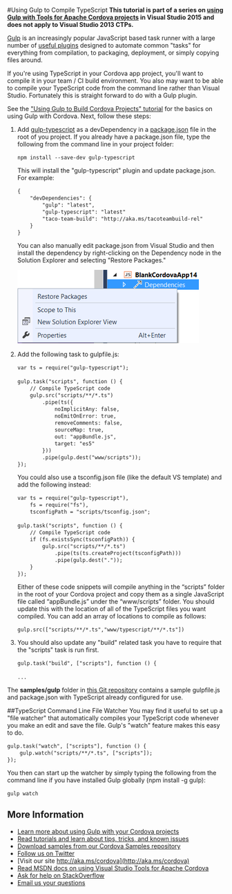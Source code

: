 #<a name="ts"></a>Using Gulp to Compile TypeScript
**This tutorial is part of a series on [using Gulp with Tools for Apache Cordova projects](http://go.microsoft.com/fwlink/?LinkID=533767) in Visual Studio 2015 and does not apply to Visual Studio 2013 CTPs.**

[Gulp](http://go.microsoft.com/fwlink/?LinkID=533803) is an increasingly popular JavaScript based task runner with a large number of [useful plugins](http://go.microsoft.com/fwlink/?LinkID=533790) designed to automate common "tasks" for everything from compilation, to packaging, deployment, or simply copying files around.

If you're using TypeScript in your Cordova app project, you'll want to compile it in your team / CI build environment. You also may want to be able to compile your TypeScript code from the command line rather than Visual Studio. Fortunately this is straight forward to do with a Gulp plugin.

See the ["Using Gulp to Build Cordova Projects" tutorial](http://go.microsoft.com/fwlink/?LinkID=533742) for the basics on using Gulp with Cordova. Next, follow these steps:

1.  Add [gulp-typescript](http://go.microsoft.com/fwlink/?LinkID=533748) as a devDependency in a [package.json](http://go.microsoft.com/fwlink/?LinkID=533781) file in the root of you project. If you already have a package.json file, type the following from the command line in your project folder:

	~~~~~~~~~~~~~~~~~~~~~~~~~~~~~~~~~~~~~~~~~~~~~~~~~~~~~~~~~~~~~~~~~~~~~~~~~~~~~~~~
    npm install --save-dev gulp-typescript
	~~~~~~~~~~~~~~~~~~~~~~~~~~~~~~~~~~~~~~~~~~~~~~~~~~~~~~~~~~~~~~~~~~~~~~~~~~~~~~~~

    This will install the "gulp-typescript" plugin and update package.json. For example:

	~~~~~~~~~~~~~~~~~~~~~~~~~~~~~~~~~~~~~~~~~~~~~~~~~~~~~~~~~~~~~~~~~~~~~~~~~~~~~~~~
    {
        "devDependencies": {
            "gulp": "latest",
            "gulp-typescript": "latest"
            "taco-team-build": "http://aka.ms/tacoteambuild-rel"
    	}
    }
	~~~~~~~~~~~~~~~~~~~~~~~~~~~~~~~~~~~~~~~~~~~~~~~~~~~~~~~~~~~~~~~~~~~~~~~~~~~~~~~~

    You can also manually edit package.json from Visual Studio and then install the dependency by right-clicking on the Dependency node in the Solution Explorer and selecting "Restore Packages."
    
    ![Restore Packages](<media/gulp-typescript/gulp-4.png>)

2.  Add the following task to gulpfile.js:

 	~~~~~~~~~~~~~~~~~~~~~~~~~~~~~~~~~~~~~~~~~~~~~~~~~~~~~~~~~~~~~~~~~~~~~~~~~~~~~~~~
    var ts = require("gulp-typescript");

    gulp.task("scripts", function () {
        // Compile TypeScript code
        gulp.src("scripts/**/*.ts")
        	.pipe(ts({
            	noImplicitAny: false,
                noEmitOnError: true,
                removeComments: false,
            	sourceMap: true,
                out: "appBundle.js",
                target: "es5"
    		}))
    		.pipe(gulp.dest("www/scripts"));
    });
	~~~~~~~~~~~~~~~~~~~~~~~~~~~~~~~~~~~~~~~~~~~~~~~~~~~~~~~~~~~~~~~~~~~~~~~~~~~~~~~~
    
    You could also use a tsconfig.json file (like the default VS template) and add the following instead:
    
    ~~~~~~~~~~~~~~~~~~~~~~~~~~~~~~~~~~~~~~~~~~~~~~~~~~~~~~~~~~~~~~~~~~~~~~~~~~~~~~~~
    var ts = require("gulp-typescript"),
        fs = require("fs"),
        tsconfigPath = "scripts/tsconfig.json";
    
    gulp.task("scripts", function () {
        // Compile TypeScript code
        if (fs.existsSync(tsconfigPath)) {
            gulp.src("scripts/**/*.ts")
                .pipe(ts(ts.createProject(tsconfigPath)))
                .pipe(gulp.dest("."));
        }
    });

    ~~~~~~~~~~~~~~~~~~~~~~~~~~~~~~~~~~~~~~~~~~~~~~~~~~~~~~~~~~~~~~~~~~~~~~~~~~~~~~~~
    
	Either of these code snippets will compile anything in the “scripts” folder in the root of your Cordova project and copy them as a single JavaScript file called “appBundle.js” under the “www/scripts” folder. You should update this with the location of all of the TypeScript files you want compiled. You can add an array of locations to compile as follows:

	~~~~~~~~~~~~~~~~~~~~~~~~~~~~~~~~~~~~~~~~~~~~~~~~~~~~~~~~~~~~~~~~~~~~~~~~~~~~~~~~
	gulp.src(["scripts/**/*.ts","www/typescript/**/*.ts"])
	~~~~~~~~~~~~~~~~~~~~~~~~~~~~~~~~~~~~~~~~~~~~~~~~~~~~~~~~~~~~~~~~~~~~~~~~~~~~~~~~

4.  You should also update any "build" related task you have to require that the "scripts" task is run first.

	~~~~~~~~~~~~~~~~~~~~~~~~~~~~~~~~~~~~~~~~~~~~~~~~~~~~~~~~~~~~~~~~~~~~~~~~~~~~~~~~
    gulp.task("build", ["scripts"], function () {

    ...
	~~~~~~~~~~~~~~~~~~~~~~~~~~~~~~~~~~~~~~~~~~~~~~~~~~~~~~~~~~~~~~~~~~~~~~~~~~~~~~~~

The **samples/gulp** folder in [this Git repository](http://go.microsoft.com/fwlink/?LinkID=533736) contains a sample gulpfile.js and package.json with TypeScript already configured for use.

##TypeScript Command Line File Watcher
You may  find it useful to set up a "file watcher" that automatically compiles your TypeScript code whenever you make an edit and save the file. Gulp's "watch" feature makes this easy to do.

~~~~~~~~~~~~~~~~~~~~~~~~~~~~~~~~~~~~~~~~~~~~~~~~~~~~~~~~~~~~~~~~~~~~~~~~~~~~~~~~
gulp.task("watch", ["scripts"], function () {
    gulp.watch("scripts/**/*.ts", ["scripts"]);
});
~~~~~~~~~~~~~~~~~~~~~~~~~~~~~~~~~~~~~~~~~~~~~~~~~~~~~~~~~~~~~~~~~~~~~~~~~~~~~~~~

You then can start up the watcher by simply typing the following from the command line if you have installed Gulp globally (npm install -g gulp):

~~~~~~~~~~~~~~~~~~~~~~~~~~~~~~~~~~~~~~~~~~~~~~~~~~~~~~~~~~~~~~~~~~~~~~~~~~~~~~~~
gulp watch
~~~~~~~~~~~~~~~~~~~~~~~~~~~~~~~~~~~~~~~~~~~~~~~~~~~~~~~~~~~~~~~~~~~~~~~~~~~~~~~~

## More Information
* [Learn more about using Gulp with your Cordova projects](README.md)
* [Read tutorials and learn about tips, tricks, and known issues](../Readme.md)
* [Download samples from our Cordova Samples repository](http://github.com/Microsoft/cordova-samples)
* [Follow us on Twitter](https://twitter.com/VSCordovaTools)
* [Visit our site http://aka.ms/cordova](http://aka.ms/cordova)
* [Read MSDN docs on using Visual Studio Tools for Apache Cordova](http://go.microsoft.com/fwlink/?LinkID=533794)
* [Ask for help on StackOverflow](http://stackoverflow.com/questions/tagged/visual-studio-cordova)
* [Email us your questions](mailto:/vscordovatools@microsoft.com)
